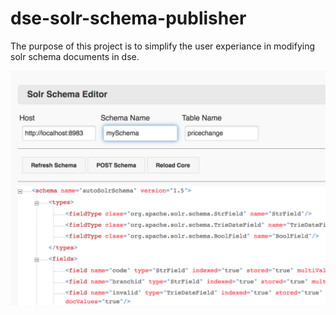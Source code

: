# dse-solr-schema-publisher

The purpose of this project is to simplify the user experiance in modifying solr schema documents in dse. 

![screen shot](images/SolrEditorScreenShot.png)
